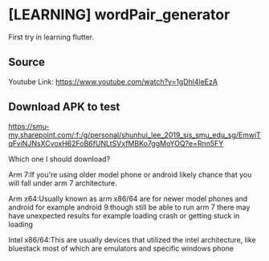 # [LEARNING] wordPair_generator

First try in learning flutter.

## Source

Youtube Link: https://www.youtube.com/watch?v=1gDhl4leEzA

## Download APK to test
https://smu-my.sharepoint.com/:f:/g/personal/shunhui_lee_2019_sis_smu_edu_sg/EmwiTqFviNJNsXCvoxH62FoB6fUNLtSVxfMBKo7ggMoYOQ?e=Rnn5FY

Which one I should download?

Arm 7:If you're using older model phone or android likely chance that you will fall under arm 7 architecture.

Arm x64:Usually known as arm x86/64 are for newer model phones and android for example android 9.though still be able to run arm 7 there may have unexpected results for example loading crash or getting stuck in loading

Intel x86/64:This are usually devices that utilized the intel architecture, like bluestack most of which are emulators and specific windows phone
